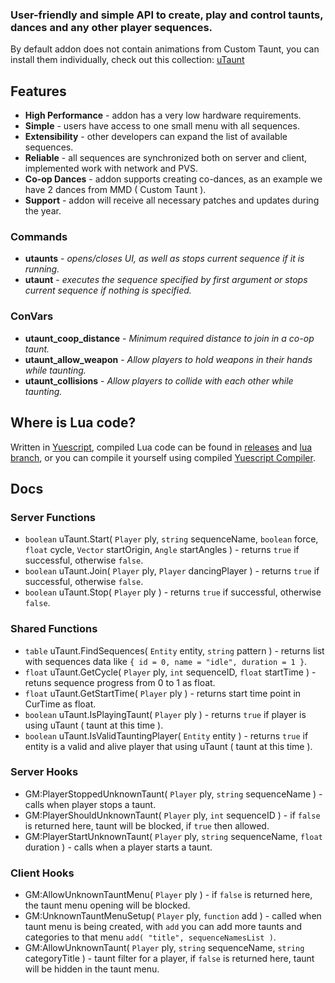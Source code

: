 ### User-friendly and simple API to create, play and control taunts, dances and any other player sequences.
By default addon does not contain animations from Custom Taunt, you can install them individually, check out this collection: [uTaunt](https://steamcommunity.com/workshop/filedetails/?id=3161525439)

## Features
- **High Performance** - addon has a very low hardware requirements.
- **Simple** - users have access to one small menu with all sequences.
- **Extensibility** - other developers can expand the list of available sequences.
- **Reliable** - all sequences are synchronized both on server and client, implemented work with network and PVS.
- **Co-op Dances** - addon supports creating co-dances, as an example we have 2 dances from MMD ( Custom Taunt ).
- **Support** - addon will receive all necessary patches and updates during the year.

### Commands
- **utaunts** - *opens/closes UI, as well as stops current sequence if it is running.*
- **utaunt** - *executes the sequence specified by first argument or stops current sequence if nothing is specified.*

### ConVars
- **utaunt_coop_distance** - *Minimum required distance to join in a co-op taunt.*
- **utaunt_allow_weapon** - *Allow players to hold weapons in their hands while taunting.*
- **utaunt_collisions** - *Allow players to collide with each other while taunting.*

## Where is Lua code?
Written in [Yuescript](https://github.com/pigpigyyy/Yuescript), compiled Lua code can be found in [releases](https://github.com/PrikolMen/unknown-taunts/releases) and [lua branch](https://github.com/PrikolMen/unknown-taunts/tree/lua), or you can compile it yourself using compiled [Yuescript Compiler](https://github.com/pigpigyyy/Yuescript/releases/latest).

## Docs

### Server Functions
- `boolean` uTaunt.Start( `Player` ply, `string` sequenceName, `boolean` force, `float` cycle, `Vector` startOrigin, `Angle` startAngles ) - returns `true` if successful, otherwise `false`.
- `boolean` uTaunt.Join( `Player` ply, `Player` dancingPlayer ) - returns `true` if successful, otherwise `false`.
- `boolean` uTaunt.Stop( `Player` ply ) - returns `true` if successful, otherwise `false`.

### Shared Functions
- `table` uTaunt.FindSequences( `Entity` entity, `string` pattern ) - returns list with sequences data like `{ id = 0, name = "idle", duration = 1 }`.
- `float` uTaunt.GetCycle( `Player` ply, `int` sequenceID, `float` startTime ) - retuns sequence progress from 0 to 1 as float.
- `float` uTaunt.GetStartTime( `Player` ply ) - returns start time point in CurTime as float.
- `boolean` uTaunt.IsPlayingTaunt( `Player` ply ) - returns `true` if player is using uTaunt ( taunt at this time ).
- `boolean` uTaunt.IsValidTauntingPlayer( `Entity` entity ) - returns `true` if entity is a valid and alive player that using uTaunt ( taunt at this time ). 

### Server Hooks
- GM:PlayerStoppedUnknownTaunt( `Player` ply, `string` sequenceName ) - calls when player stops a taunt.
- GM:PlayerShouldUnknownTaunt( `Player` ply, `int` sequenceID ) - if `false` is returned here, taunt will be blocked, if `true` then allowed.
- GM:PlayerStartUnknownTaunt( `Player` ply, `string` sequenceName, `float` duration ) - calls when a player starts a taunt.

### Client Hooks
- GM:AllowUnknownTauntMenu( `Player` ply ) - if `false` is returned here, the taunt menu opening will be blocked.
- GM:UnknownTauntMenuSetup( `Player` ply, `function` add ) - called when taunt menu is being created, with `add` you can add more taunts and categories to that menu `add( "title", sequenceNamesList )`.
- GM:AllowUnknownTaunt( `Player` ply, `string` sequenceName, `string` categoryTitle ) - taunt filter for a player, if `false` is returned here, taunt will be hidden in the taunt menu.
